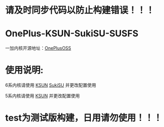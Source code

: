 # 请及时同步代码以防止构建错误！！！

# OnePlus-KSUN-SukiSU-SUSFS
一加内核开源地址：[OnePlusOSS](https://github.com/OnePlusOSS/kernel_manifest)

# 使用说明:
6系内核请使用 [KSUN](https://github.com/Xiaomichael/OnePlus-Actions/actions/workflows/KSUN-SUSFS-12.yml) [SukiSU](https://github.com/Xiaomichael/OnePlus-Actions/actions/workflows/SukiSU-12.yml) 并更改配置使用

5系内核请使用 [KSUN](https://github.com/Xiaomichael/OnePlus-Actions/actions/workflows/KSUN-SUSFS-11.yml) 并更改配置使用

# test为测试版构建，日用请勿使用！！！
